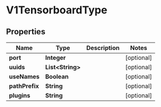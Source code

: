 

# V1TensorboardType


## Properties

| Name | Type | Description | Notes |
|------------ | ------------- | ------------- | -------------|
|**port** | **Integer** |  |  [optional] |
|**uuids** | **List&lt;String&gt;** |  |  [optional] |
|**useNames** | **Boolean** |  |  [optional] |
|**pathPrefix** | **String** |  |  [optional] |
|**plugins** | **String** |  |  [optional] |




